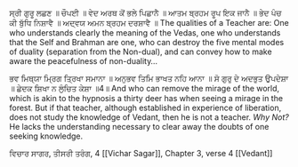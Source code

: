 ਸ੍ਰੀ ਗੁਰੂ ਲਛਣ ॥ ਚੌਪਈ ॥
ਵੇਦ ਅਰਥ ਕੋਂ ਭਲੇ ਪਿਛਾਨੈ ॥ ਆਤਮ ਬ੍ਰਹਮ ਰੂਪ ਇਕ ਜਾਨੈ ॥ ਭੇਦ ਪੰਚ ਕੀ ਬੁੱਧਿ ਨਿਸ਼ਾਵੈ ॥ ਅਦ੍ਵਯ ਅਮਨ ਬ੍ਰਹਮ ਦਰਸ਼ਾਵੈ ॥
The qualities of a Teacher are: One who understands clearly the meaning of the Vedas, one who understands that the Self and Brahman are one, who can destroy the five mental modes of duality (separation from the Non-dual), and can convey how to make aware the peacefulness of non-duality…

ਭਵ ਮਿਥ੍ਯਾ ਮ੍ਰਿਗ ਤ੍ਰਿਖਾ ਸਮਾਨਾ ॥ ਅਨੁਭਵ ਤਿਮਿ ਭਾਖਤ ਨਹਿ ਆਨਾ ॥ ਸੋ ਗੁਰੁ ਦੇ ਅਦਭੁਤ ਉਪਦੇਸ਼ਾ ॥ ਛੇਦਕ ਸ਼ਿਖਾ ਨ ਲੁੰਚਿਤ ਕੇਸ਼ਾ ॥4॥
And who can remove the mirage of the world, which is akin to the hypnosis a thirty deer has when seeing a mirage in the forest. But if that teacher, although established in experience of liberation, does not study the knowledge of Vedant, then he is not a teacher. *Why Not?* He lacks the understanding necessary to clear away the doubts of one seeking knowledge.

ਵਿਚਾਰ ਸਾਗਰ, ਤੀਸਰੀ ਤਰੰਗ, 4
[[Vichar Sagar]], Chapter 3, verse 4
[[Vedant]]